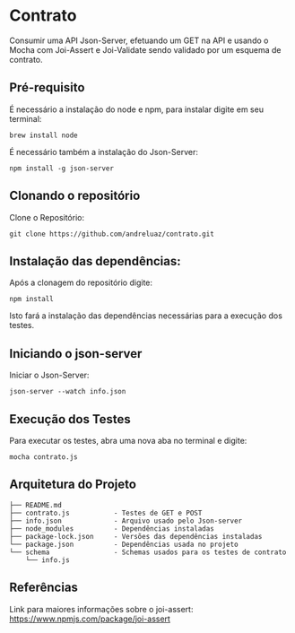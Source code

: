 # Contrato
Consumir uma API Json-Server, efetuando um GET na API e usando o Mocha com Joi-Assert e Joi-Validate sendo validado por um esquema de contrato.

## Pré-requisito

É necessário a instalação do node e npm, para instalar digite em seu terminal:

```
brew install node
```

É necessário também a instalação do Json-Server:

```
npm install -g json-server
```

## Clonando o repositório

Clone o Repositório:

```
git clone https://github.com/andreluaz/contrato.git
```

## Instalação das dependências:

Após a clonagem do repositório digite:

```
npm install
```

Isto fará a instalação das dependências necessárias para a execução dos testes.

## Iniciando o json-server

Iniciar o Json-Server:

```
json-server --watch info.json
```

## Execução dos Testes

Para executar os testes, abra uma nova aba no terminal e digite:

```
mocha contrato.js
```

## Arquitetura do Projeto

```
├── README.md
├── contrato.js           - Testes de GET e POST
├── info.json             - Arquivo usado pelo Json-server
├── node_modules          - Dependências instaladas
├── package-lock.json     - Versões das dependências instaladas
└── package.json          - Dependências usada no projeto
└── schema                - Schemas usados para os testes de contrato
    └── info.js
```

## Referências

Link para maiores informações sobre o joi-assert: https://www.npmjs.com/package/joi-assert

